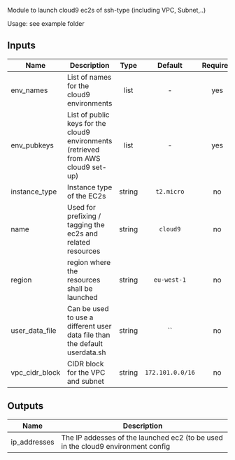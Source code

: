 Module to launch cloud9 ec2s of ssh-type (including VPC, Subnet,..)

Usage: see example folder


## Inputs

| Name | Description | Type | Default | Required |
|------|-------------|:----:|:-----:|:-----:|
| env_names | List of names for the cloud9 environments | list | - | yes |
| env_pubkeys | List of public keys for the cloud9 environments (retrieved from AWS cloud9 set-up) | list | - | yes |
| instance_type | Instance type of the EC2s | string | `t2.micro` | no |
| name | Used for prefixing / tagging the ec2s and related resources | string | `cloud9` | no |
| region | region where the resources shall be launched | string | `eu-west-1` | no |
| user_data_file | Can be used to use a different user data file than the default userdata.sh | string | `` | no |
| vpc_cidr_block | CIDR block for the VPC and subnet | string | `172.101.0.0/16` | no |

## Outputs

| Name | Description |
|------|-------------|
| ip_addresses | The IP addesses of the launched ec2 (to be used in the cloud9 environment config |

